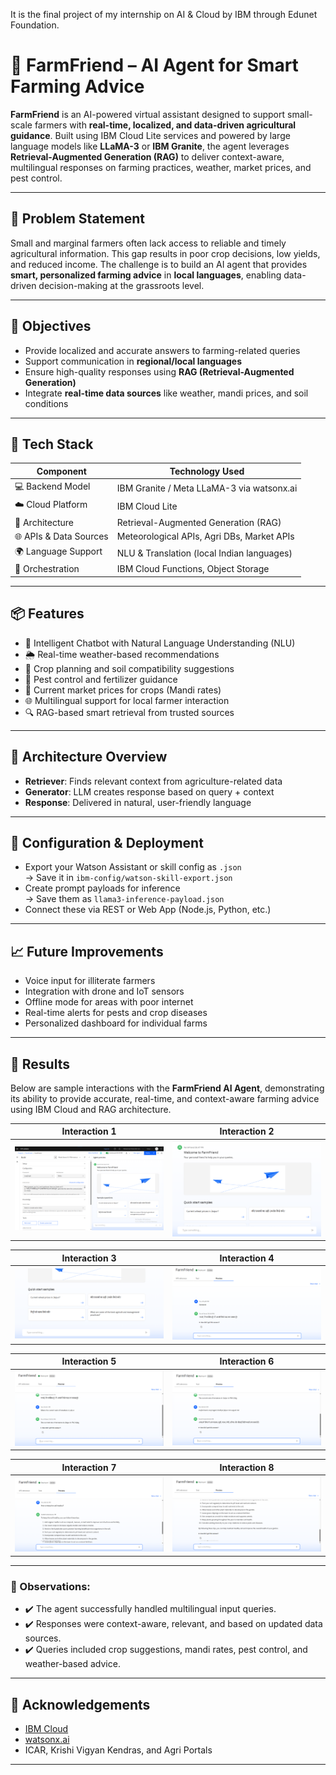 
It is the final project of my internship on AI &amp; Cloud by IBM through Edunet Foundation.
# 🌾 FarmFriend – AI Agent for Smart Farming Advice

**FarmFriend** is an AI-powered virtual assistant designed to support small-scale farmers with **real-time, localized, and data-driven agricultural guidance**. Built using IBM Cloud Lite services and powered by large language models like **LLaMA-3** or **IBM Granite**, the agent leverages **Retrieval-Augmented Generation (RAG)** to deliver context-aware, multilingual responses on farming practices, weather, market prices, and pest control.

---

## 🚩 Problem Statement

Small and marginal farmers often lack access to reliable and timely agricultural information. This gap results in poor crop decisions, low yields, and reduced income. The challenge is to build an AI agent that provides **smart, personalized farming advice** in **local languages**, enabling data-driven decision-making at the grassroots level.

---

## 🎯 Objectives

- Provide localized and accurate answers to farming-related queries
- Support communication in **regional/local languages**
- Ensure high-quality responses using **RAG (Retrieval-Augmented Generation)**
- Integrate **real-time data sources** like weather, mandi prices, and soil conditions

---

## 🔧 Tech Stack

| Component               | Technology Used                            |
|------------------------|---------------------------------------------|
| 💻 Backend Model        | IBM Granite / Meta LLaMA-3 via watsonx.ai  |
| ☁️ Cloud Platform       | IBM Cloud Lite                             |
| 🔄 Architecture         | Retrieval-Augmented Generation (RAG)       |
| 🌐 APIs & Data Sources  | Meteorological APIs, Agri DBs, Market APIs |
| 🌍 Language Support     | NLU & Translation (local Indian languages) |
| 🧠 Orchestration        | IBM Cloud Functions, Object Storage        |

---

## 📦 Features

- 🧠 Intelligent Chatbot with Natural Language Understanding (NLU)
- 🌦️ Real-time weather-based recommendations
- 🌾 Crop planning and soil compatibility suggestions
- 🐛 Pest control and fertilizer guidance
- 🛒 Current market prices for crops (Mandi rates)
- 🌐 Multilingual support for local farmer interaction
- 🔍 RAG-based smart retrieval from trusted sources

---

## 🧩 Architecture Overview

- **Retriever**: Finds relevant context from agriculture-related data
- **Generator**: LLM creates response based on query + context
- **Response**: Delivered in natural, user-friendly language

---

## 🔧 Configuration & Deployment

- Export your Watson Assistant or skill config as `.json`  
  → Save it in `ibm-config/watson-skill-export.json`
- Create prompt payloads for inference  
  → Save them as `llama3-inference-payload.json`
- Connect these via REST or Web App (Node.js, Python, etc.)

---
## 📈 Future Improvements

- Voice input for illiterate farmers
- Integration with drone and IoT sensors
- Offline mode for areas with poor internet
- Real-time alerts for pests and crop diseases
- Personalized dashboard for individual farms

---
## 📸 Results

Below are sample interactions with the **FarmFriend AI Agent**, demonstrating its ability to provide accurate, real-time, and context-aware farming advice using IBM Cloud and RAG architecture.

| Interaction 1 | Interaction 2 |
|---------------|---------------|
| ![Screenshot 1](./ASSETS/screenshot1.png) | ![Screenshot 2](./ASSETS/screenshot2.png) |

| Interaction 3 | Interaction 4 |
|---------------|---------------|
| ![Screenshot 3](./ASSETS/screenshot3.png) | ![Screenshot 4](./ASSETS/screenshot4.png) |

| Interaction 5 | Interaction 6 |
|---------------|---------------|
| ![Screenshot 5](./ASSETS/screenshot5.png) | ![Screenshot 6](./ASSETS/screenshot6.png) |

| Interaction 7 | Interaction 8 |
|---------------|---------------|
| ![Screenshot 7](./ASSETS/screenshot7.png) | ![Screenshot 8](./ASSETS/screenshot8.png) |

---
### 🧠 Observations:
- ✔️ The agent successfully handled multilingual input queries.
- ✔️ Responses were context-aware, relevant, and based on updated data sources.
- ✔️ Queries included crop suggestions, mandi rates, pest control, and weather-based advice.

---

## 🙌 Acknowledgements

- [IBM Cloud](https://cloud.ibm.com/)
- [watsonx.ai](https://www.ibm.com/products/watsonx-ai)
- ICAR, Krishi Vigyan Kendras, and Agri Portals

---

